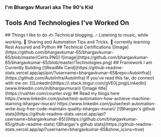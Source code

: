 <!--### Hi there 👋--!>

<!--
**bhargavkumar-65/bhargavkumar-65** is a ✨ _special_ ✨ repository because its `README.md` (this file) appears on your GitHub profile.
Here are some ideas to get you started:

- 🔭 I’m currently working on ...
- 🌱 I’m currently learning ...
- 👯 I’m looking to collaborate on ...
- 🤔 I’m looking for help with ...
- 💬 Ask me about ...
- 📫 How to reach me: ...
- 😄 Pronouns: ...
- ⚡ Fun fact: ...
-->
### I'm Bhargav Murari aka The 90's Kid

## Tools And Technologies I've Worked On
<!--![image](https://github.com/seema1711/seema1711/blob/master/download%20(1).png)--!>

## Things I like to do
 ✍ Technical blogging.  
 🎶 Listening to music, while working.  
 💬 Sharing and Automation Tips and Tricks.  
 🌱 currently learning Rest Assured and Python
 
 ## Technical Certifications
![image](https://github.com/bhargavkumar-65/bhargavkumar-65/blob/master/Certs.PNG)
![image](https://github.com/bhargavkumar-65/bhargavkumar-65/blob/master/Technologies.png)

## Framework I am Currently Building

[![ReadMe Card](https://github-readme-stats.vercel.app/api/pin/?username=bhargavkumar-65&repo=AutoInfra)](https://github.com/AutoInfra/AutoInfra)

If you've read this far, do connect with me on:  

[![Linkedin](https://i.stack.imgur.com/gVE0j.png)LinkedIn](www.linkedin.com/in/bhargavmurari)  

![image title](https://rushter.com/counter.svg)  

## Read my blogs here

https://www.linkedin.com/pulse/test-automation-how-achieve-machine-learning-bhargav-murari/

https://www.linkedin.com/pulse/test-automation-write-bug-free-code-maintain-quality-bhargav-murari/

[![Bhargav's github stats](https://github-readme-stats.vercel.app/api?username=bhargavkumar-65)](https://github.com/bhargavkumar-65/github-readme-stats)
![Bhargav's github stats](https://github-readme-stats.vercel.app/api?username=bhargavkumar-65&show_icons=true)
